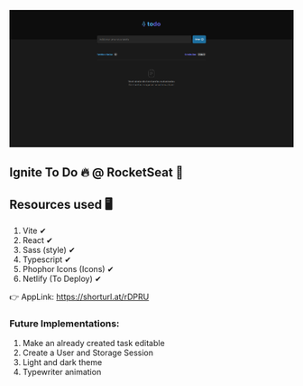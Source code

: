 ![screenshot](https://raw.githubusercontent.com/Kulimito/ignite-to-do-app/main/src/assets/screenshot.png)

## Ignite To Do 🔥 @ RocketSeat 🚀 

## Resources used 🖥
  1. Vite ✔
  2. React ✔
  3. Sass (style) ✔
  4. Typescript ✔
  5. Phophor Icons (Icons) ✔  
  6. Netlify (To Deploy) ✔
  
  👉 AppLink: https://shorturl.at/rDPRU
  
 ### Future Implementations:

  1. Make an already created task editable
  2. Create a User and Storage Session
  3. Light and dark theme
  4. Typewriter animation
